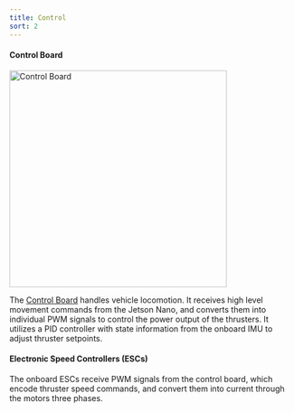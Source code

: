 ```yaml
---
title: Control
sort: 2
---
```


#### Control Board
<img src="/assets/images/electrical/controlboard.png" alt="Control Board" style="width: 40vw; object-fit: contain"/>

The [Control Board](https://mb3hel.github.io/AUVControlBoard/) handles vehicle locomotion. It receives high level movement commands from the Jetson Nano, and converts them into individual PWM signals to control the power output of the thrusters. It utilizes a PID controller with state information from the onboard IMU to adjust thruster setpoints.

#### Electronic Speed Controllers (ESCs)
The onboard ESCs receive PWM signals from the control board, which encode thruster speed commands, and convert them into current through the motors three phases.